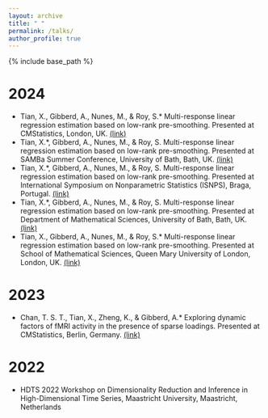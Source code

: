 ```yaml
---
layout: archive
title: " "
permalink: /talks/
author_profile: true
---
```


{% include base_path %}

2024
======
* Tian, X., Gibberd, A., Nunes, M., & Roy, S.* Multi-response linear regression estimation based on low-rank pre-smoothing. Presented at CMStatistics, London, UK. [(link)](https://www.cmstatistics.org/CFECMStatistics2024/index.php)
* Tian, X.*, Gibberd, A., Nunes, M., & Roy, S. Multi-response linear regression estimation based on low-rank pre-smoothing. Presented at SAMBa Summer Conference, University of Bath, Bath, UK. [(link)](https://people.bath.ac.uk/cb2605/SAMBaConf.html)
* Tian, X.*, Gibberd, A., Nunes, M., & Roy, S. Multi-response linear regression estimation based on low-rank pre-smoothing. Presented at International Symposium on Nonparametric Statistics (ISNPS), Braga, Portugal. [(link)](https://w3.math.uminho.pt/ISNPS2024/)
* Tian, X.*, Gibberd, A., Nunes, M., & Roy, S. Multi-response linear regression estimation based on low-rank pre-smoothing. Presented at Department of Mathematical Sciences, University of Bath, Bath, UK. [(link)](https://people.bath.ac.uk/cr777/seminar.html)
* Tian, X., Gibberd, A., Nunes, M., & Roy, S.* Multi-response linear regression estimation based on low-rank pre-smoothing. Presented at School of Mathematical Sciences, Queen Mary University of London, London, UK. [(link)](https://www.qmul.ac.uk/maths/research/seminars/statistics-and-data-science-seminar/)
  
2023
======
* Chan, T. S. T., Tian, X., Zheng, K., & Gibberd, A.* Exploring dynamic factors of fMRI activity in the presence of sparse loadings. Presented at CMStatistics, Berlin, Germany. [(link)](https://www.cmstatistics.org/CMStatistics2023/programme.php)

2022
======
* HDTS 2022 Workshop on Dimensionality Reduction and Inference in High-Dimensional Time Series, Maastricht University, Maastricht, Netherlands
